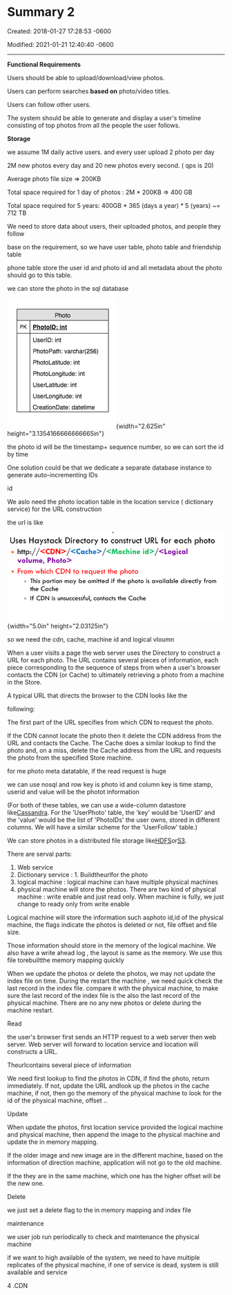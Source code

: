 # Summary 2

Created: 2018-01-27 17:28:53 -0600

Modified: 2021-01-21 12:40:40 -0600

---

**Functional Requirements**

Users should be able to upload/download/view photos.



Users can perform searches **based on** photo/video titles.



Users can follow other users.



The system should be able to generate and display a user's timeline consisting of top photos from all the people the user follows.







**Storage**



we assume 1M daily active users. and every user upload 2 photo per day



2M new photos every day and 20 new photos every second. ( qps is 20)



Average photo file size => 200KB

Total space required for 1 day of photos : 2M * 200KB => 400 GB

Total space required for 5 years: 400GB * 365 (days a year) * 5 (years) ~= 712 TB







We need to store data about users, their uploaded photos, and people they follow





base on the requirement, so we have user table, photo table and friendship table



phone table store the user id and photo id and all metadata about the photo should go to this table.



we can store the photo in the sql database



![Photo PhotolD: int UserlD: int PhotoPath: varchar(256) PhotoLatitude: int PhotoLongitude: int UserLatitude: int UserLongitude: int CreationDate: datetime ](../../media/Twitter-^M-Insgram-Instagram-Summary-2-image1.png){width="2.625in" height="3.1354166666666665in"}



the photo id will be the timestamp+ sequence number, so we can sort the id by time



One solution could be that we dedicate a separate database instance to generate auto-incrementing IDs

id





We aslo need the photo location table in the location service ( dictionary service) for the URL construction



the url is like

![](../../media/Twitter-^M-Insgram-Instagram-Summary-2-image2.png){width="5.0in" height="2.03125in"}

so we need the cdn, cache, machine id and logical vloumn







When a user visits a page the web server uses the Directory to construct a URL for each photo. The URL contains several pieces of information, each piece corresponding to the sequence of steps from when a user's browser contacts the CDN (or Cache) to ultimately retrieving a photo from a machine in the Store.

A typical URL that directs the browser to the CDN looks like the

following:



The first part of the URL specifies from which CDN to request the photo.

If the CDN cannot locate the photo then it delete the CDN address from the URL and contacts the Cache. The Cache does a similar lookup to find the photo and, on a miss, delete the Cache address from the URL and requests the photo from the specified Store machine.



for me photo meta datatable, if the read request is huge

we can use nosql and row key is photo id and column key is time stamp, userid and value will be the photot information







(For both of these tables, we can use a wide-column datastore like[Cassandra](https://en.wikipedia.org/wiki/Apache_Cassandra). For the 'UserPhoto' table, the 'key' would be 'UserID' and the 'value' would be the list of 'PhotoIDs' the user owns, stored in different columns. We will have a similar scheme for the 'UserFollow' table.)





We can store photos in a distributed file storage like[HDFS](https://en.wikipedia.org/wiki/Apache_Hadoop)or[S3](https://en.wikipedia.org/wiki/Amazon_S3).



There are serval parts:



1.  Web service
2.  Dictionary service : 1. Buildtheurlfor the photo
3.  logical machine : logical machine can have multiple physical machines
4.  physical machine will store the photos. There are two kind of physical machine : write enable and just read only. When machine is fully, we just change to ready only from write enable







Logical machine will store the information such asphoto id,id of the physical machine, the flags indicate the photos is deleted or not, file offset and file size.

Those information should store in the memory of the logical machine. We also have a write ahead log , the layout is same as the memory. We use this file torebuiltthe memory mapping quickly



When we update the photos or delete the photos, we may not update the index file on time. During the restart the machine , we need quick check the last record in the index file. compare it with the physical machine, to make sure the last record of the index file is the also the last record of the physical machine. There are no any new photos or delete during the machine restart.





Read



the user's browser first sends an HTTP request to a web server then web server. Web server will forward to location service and location will constructs a URL.



Theurlcontains several piece of information



We need first lookup to find the photos in CDN, if find the photo, return immediately. If not, update the URL andlook up the photos in the cache machine, if not, then go the memory of the physical machine to look for the id of the physical machine, offset ..





Update

When update the photos, first location service provided the logical machine and physical machine, then append the image to the physical machine and update the in memory mapping.



If the older image and new image are in the different machine, based on the information of direction machine, application will not go to the old machine.

If the they are in the same machine, which one has the higher offset will be the new one.



Delete



we just set a delete flag to the in memory mapping and index file



maintenance



we user job run periodically to check and maintenance the physical machine





if we want to high available of the system, we need to have multiple replicates of the physical machine, if one of service is dead, system is still available and service





4 .CDN


